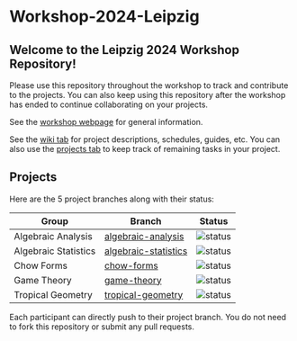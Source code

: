 # Workshop-2024-Leipzig

## Welcome to the Leipzig 2024 Workshop Repository!

Please use this repository throughout the workshop to track and contribute to the projects. You can also keep using this repository after the workshop has ended to continue collaborating on your projects.

See the [workshop webpage](https://www.mis.mpg.de/events/series/macaulay2-in-the-sciences) for general information.

See the [wiki tab](https://github.com/Macaulay2/Workshop-2024-Leipzig/wiki) for project descriptions, schedules, guides, etc. You can also use the [projects tab](https://github.com/Macaulay2/Workshop-2024-Leipzig/projects) to keep track of remaining tasks in your project.

## Projects

Here are the 5 project branches along with their status:

Group | Branch | Status
-- | -- | --
Algebraic Analysis | [algebraic-analysis](https://github.com/Macaulay2/Workshop-2024-Leipzig/tree/algebraic-analysis) | ![status](https://github.com/Macaulay2/Workshop-2024-Leipzig/actions/workflows/tests.yml/badge.svg?branch=algebraic-analysis)
Algebraic Statistics | [algebraic-statistics](https://github.com/Macaulay2/Workshop-2024-Leipzig/tree/algebraic-statistics) | ![status](https://github.com/Macaulay2/Workshop-2024-Leipzig/actions/workflows/tests.yml/badge.svg?branch=algebraic-statistics)
Chow Forms | [chow-forms](https://github.com/Macaulay2/Workshop-2024-Leipzig/tree/chow-forms) | ![status](https://github.com/Macaulay2/Workshop-2024-Leipzig/actions/workflows/tests.yml/badge.svg?branch=chow-forms)
Game Theory | [game-theory](https://github.com/Macaulay2/Workshop-2024-Leipzig/tree/game-theory) | ![status](https://github.com/Macaulay2/Workshop-2024-Leipzig/actions/workflows/tests.yml/badge.svg?branch=game-theory)
Tropical Geometry | [tropical-geometry](https://github.com/Macaulay2/Workshop-2024-Leipzig/tree/tropical-geometry) | ![status](https://github.com/Macaulay2/Workshop-2024-Leipzig/actions/workflows/tests.yml/badge.svg?branch=tropical-geometry)

Each participant can directly push to their project branch.
You do not need to fork this repository or submit any pull requests.
